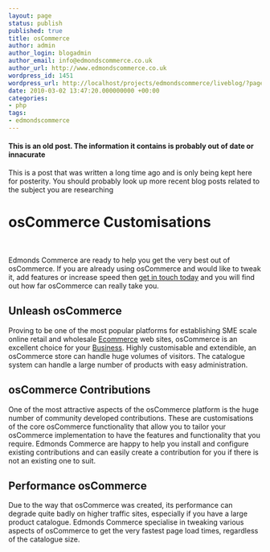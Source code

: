 ```yaml
---
layout: page
status: publish
published: true
title: osCommerce
author: admin
author_login: blogadmin
author_email: info@edmondscommerce.co.uk
author_url: http://www.edmondscommerce.co.uk
wordpress_id: 1451
wordpress_url: http://localhost/projects/edmondscommerce/liveblog/?page_id=1451
date: 2010-03-02 13:47:20.000000000 +00:00
categories:
- php
tags:
- edmondscommerce
---
```

<div class="oldpost"><h4>This is an old post. The information it contains is probably out of date or innacurate</h4>
<p>
This is a post that was written a long time ago and is only being kept here for posterity.
You should probably look up more recent blog posts related to the subject you are researching
</p>
</div>
<h1>osCommerce  Customisations</h1><br/><p>Edmonds Commerce are ready to help you get the very best out of osCommerce. If you are already using osCommerce and would like to tweak it, add features or increase speed then <a href="../../contact-us/">get in touch today</a> and you will find out how far osCommerce can really take you.</p><h2>Unleash osCommerce</h2><p>Proving to be one of the most popular platforms for establishing SME scale online retail and wholesale <a href="../../ecommerce/" title="Information Explaining Ecommerce">Ecommerce</a> web sites, osCommerce is an excellent choice for your <a href="../../marketing/business/" title="Information Explaining Business">Business</a>. Highly customisable and extendible, an osCommerce store can handle huge volumes of visitors. The catalogue system can handle a large number of products with easy administration.</p><h2>osCommerce Contributions</h2><p>One of the most attractive aspects of the osCommerce platform is the huge number of community developed contributions. These are customisations of the core osCommerce functionality that allow you to tailor your osCommerce implementation to have the features and functionality that you require. Edmonds Commerce are happy to help you install and configure existing contributions and can easily create a contribution for you if there is not an existing one to suit.</p><h2>Performance osCommerce</h2><p>Due to the way that osCommerce was created, its performance can degrade quite badly on higher traffic sites, especially if you have a large product catalogue. Edmonds Commerce specialise in tweaking various aspects of osCommerce to get the very fastest page load times, regardless of the catalogue size.</p>
